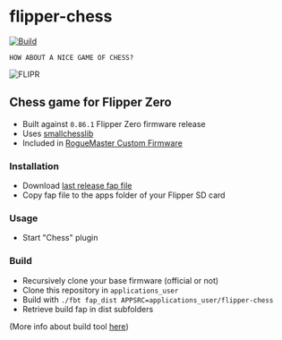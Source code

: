 # flipper-chess

[![Build](https://github.com/xtruan/flipper-chess/actions/workflows/build.yml/badge.svg?branch=main)](https://github.com/xtruan/flipper-chess/actions/workflows/build.yml)

`HOW ABOUT A NICE GAME OF CHESS?`

![FLIPR](https://github.com/xtruan/flipper-chess/blob/main/icons/FLIPR_128x64.png)

## Chess game for Flipper Zero
- Built against `0.86.1` Flipper Zero firmware release
- Uses [smallchesslib](https://codeberg.org/drummyfish/smallchesslib)
- Included in [RogueMaster Custom Firmware](https://github.com/RogueMaster/flipperzero-firmware-wPlugins)

### Installation

- Download [last release fap file](https://github.com/xtruan/flipper-chess/releases/latest)
- Copy fap file to the apps folder of your Flipper SD card

### Usage

- Start "Chess" plugin

### Build

- Recursively clone your base firmware (official or not)
- Clone this repository in `applications_user`
- Build with `./fbt fap_dist APPSRC=applications_user/flipper-chess`
- Retrieve build fap in dist subfolders

(More info about build tool [here](https://github.com/flipperdevices/flipperzero-firmware/blob/dev/documentation/fbt.md))

### 


